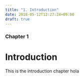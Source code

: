 ```yaml
---
title: "1. Introduction"
date: 2018-05-12T12:27:24+09:00
draft: true
---
```


### Chapter 1

# Introduction

This is the introduction chapter hola
